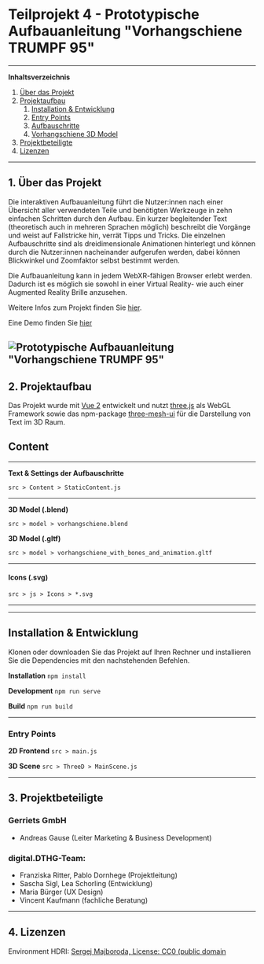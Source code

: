 # Teilprojekt 4 - Prototypische Aufbauanleitung "Vorhangschiene TRUMPF 95"

---
**Inhaltsverzeichnis**
1. [Über das Projekt](#Über-das-Projekt)
2. [Projektaufbau](#Projektaufbau)
    1. [Installation & Entwicklung](#Installation-&-Entwicklung)
    2. [Entry Points](#Entry-Points)
    3. [Aufbauschritte](#Aufbauschritte)
    4. [Vorhangschiene 3D Model](#Vorhangschiene-3D-Model)
3. [Projektbeteiligte](#Projektbeteiligte)
4. [Lizenzen](#Lizenzen)
---

## 1. Über das Projekt
Die interaktiven Aufbauanleitung führt die Nutzer:innen nach einer Übersicht aller verwendeten Teile und benötigten Werkzeuge in zehn einfachen Schritten durch den Aufbau. Ein kurzer begleitender Text (theoretisch auch in mehreren Sprachen möglich) beschreibt die Vorgänge und weist auf Fallstricke hin, verrät Tipps und Tricks. Die einzelnen Aufbauschritte sind als dreidimensionale Animationen hinterlegt und können durch die Nutzer:innen nacheinander aufgerufen werden, dabei können Blickwinkel und Zoomfaktor selbst bestimmt werden. 

Die Aufbauanleitung kann in jedem WebXR-fähigen Browser erlebt werden. Dadurch ist es möglich sie sowohl in einer Virtual Reality- wie auch einer Augmented Reality Brille anzusehen.

Weitere Infos zum Projekt finden Sie [hier](https://digital.dthg.de/webxr-tutorial-ein-prototyp-fuer-digitale-aufbauanleitungen/).

Eine Demo finden Sie [hier](https://developer.digital.dthg.de/TP4/index.html)


![Prototypische Aufbauanleitung "Vorhangschiene TRUMPF 95"](readme_image/WebXR-Tutorial-–-ein-Prototyp-fuer-digitale-Aufbauanleitungen.jpeg)
---

## 2. Projektaufbau
Das Projekt wurde mit [Vue 2](https://vuejs.org/) entwickelt und nutzt [three.js](https://threejs.org/) als WebGL Framework sowie das npm-package [three-mesh-ui](https://www.npmjs.com/package/three-mesh-ui) für die Darstellung von Text im 3D Raum.

## Content
---
**Text & Settings der Aufbauschritte**

`src > Content > StaticContent.js`

---

**3D Model (.blend)**

`src > model > vorhangschiene.blend`

**3D Model (.gltf)**

`src > model > vorhangschiene_with_bones_and_animation.gltf`

--- 
#### **Icons (.svg)**
`src > js > Icons > *.svg`
 
***
***


## Installation & Entwicklung

Klonen oder downloaden Sie das Projekt auf Ihren Rechner und installieren Sie die Dependencies mit den nachstehenden Befehlen.

**Installation** `npm install`

**Development** `npm run serve`

**Build** `npm run build`

---

### Entry Points

**2D Frontend** `src > main.js`

**3D Scene** `src > ThreeD > MainScene.js`

---

## 3. Projektbeteiligte
### Gerriets GmbH
- Andreas Gause (Leiter Marketing & Business Development)

### digital.DTHG-Team: 
- Franziska Ritter, Pablo Dornhege (Projektleitung)
- Sascha Sigl, Lea Schorling (Entwicklung)
- Maria Bürger (UX Design)
- Vincent Kaufmann (fachliche Beratung)

---

## 4. Lizenzen
Environment HDRI: [Sergej Majboroda, License: CC0 (public domain](https://polyhaven.com/a/studio_small_08)
